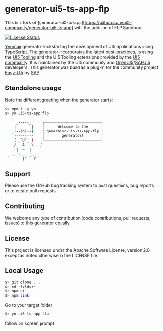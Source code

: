 # generator-ui5-ts-app-flp

This is a fork of [generator-ui5-ts-app][https://github.com/ui5-community/generator-ui5-ts-app] with the addition of FLP Sandbox.

[![License Status][license-image]][license-url]

[Yeoman](https://yeoman.io/) generator kickstarting the development of UI5 applications using TypeScript. The generator incorporates the latest best-practices, is using the [UI5 Tooling](https://sap.github.io/ui5-tooling/) and the UI5 Tooling extensions provided by the [UI5 community](https://github.com/ui5-community/ui5-ecosystem-showcase/). It is maintained by the UI5 community and [OpenUI5](https://openui5.org)/[SAPUI5](https://ui5.sap.com) developers. This generator was build as a plug-in for the community project [Easy-UI5](https://github.com/SAP/generator-easy-ui5/) by [SAP](https://github.com/SAP/).

## Standalone usage

Note the different greeting when the generator starts:

```bash
$> npm i -g yo
$> yo ui5-ts-app-flp

     _-----_     ╭──────────────────────────╮
    |       |    │      Welcome to the      │
    |--(o)--|    │ generator-ui5-ts-app-flp │
   `---------´   │        generator!        │
    ( _´U`_ )    ╰──────────────────────────╯
    /___A___\   /
     |  ~  |
   __'.___.'__
 ´   `  |° ´ Y `
```

## Support

Please use the GitHub bug tracking system to post questions, bug reports or to create pull requests.

## Contributing

We welcome any type of contribution (code contributions, pull requests, issues) to this generator equally.

## License

This project is licensed under the Apache Software License, version 2.0 except as noted otherwise in the LICENSE file.

[license-image]: https://img.shields.io/github/license/ui5-community/generator-ui5-ts-app.svg
[license-url]: https://github.com/ui5-community/generator-ui5-ts-app/blob/main/LICENSE

## Local Usage

```bash
$> git clone ...
$> cd <folder>
$> npm ci
$> npm link
```

Go to your target folder

```bash
$> yo ui5-ts-app-flp
```

follow on screen prompt
